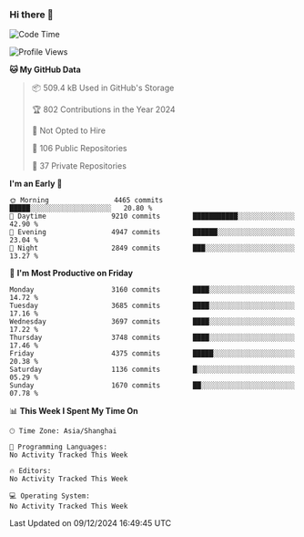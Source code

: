 ### Hi there 👋

<!--
**qbosen/qbosen** is a ✨ _special_ ✨ repository because its `README.md` (this file) appears on your GitHub profile.

Here are some ideas to get you started:

- 🔭 I’m currently working on ...
- 🌱 I’m currently learning ...
- 👯 I’m looking to collaborate on ...
- 🤔 I’m looking for help with ...
- 💬 Ask me about ...
- 📫 How to reach me: ...
- 😄 Pronouns: ...
- ⚡ Fun fact: ...
-->

<!--START_SECTION:waka-->
![Code Time](http://img.shields.io/badge/Code%20Time-2%2C111%20hrs%2036%20mins-blue)

![Profile Views](http://img.shields.io/badge/Profile%20Views-0-blue)

**🐱 My GitHub Data** 

> 📦 509.4 kB Used in GitHub's Storage 
 > 
> 🏆 802 Contributions in the Year 2024
 > 
> 🚫 Not Opted to Hire
 > 
> 📜 106 Public Repositories 
 > 
> 🔑 37 Private Repositories 
 > 
**I'm an Early 🐤** 

```text
🌞 Morning                4465 commits        █████░░░░░░░░░░░░░░░░░░░░   20.80 % 
🌆 Daytime                9210 commits        ███████████░░░░░░░░░░░░░░   42.90 % 
🌃 Evening                4947 commits        ██████░░░░░░░░░░░░░░░░░░░   23.04 % 
🌙 Night                  2849 commits        ███░░░░░░░░░░░░░░░░░░░░░░   13.27 % 
```
📅 **I'm Most Productive on Friday** 

```text
Monday                   3160 commits        ████░░░░░░░░░░░░░░░░░░░░░   14.72 % 
Tuesday                  3685 commits        ████░░░░░░░░░░░░░░░░░░░░░   17.16 % 
Wednesday                3697 commits        ████░░░░░░░░░░░░░░░░░░░░░   17.22 % 
Thursday                 3748 commits        ████░░░░░░░░░░░░░░░░░░░░░   17.46 % 
Friday                   4375 commits        █████░░░░░░░░░░░░░░░░░░░░   20.38 % 
Saturday                 1136 commits        █░░░░░░░░░░░░░░░░░░░░░░░░   05.29 % 
Sunday                   1670 commits        ██░░░░░░░░░░░░░░░░░░░░░░░   07.78 % 
```


📊 **This Week I Spent My Time On** 

```text
🕑︎ Time Zone: Asia/Shanghai

💬 Programming Languages: 
No Activity Tracked This Week

🔥 Editors: 
No Activity Tracked This Week

💻 Operating System: 
No Activity Tracked This Week
```


 Last Updated on 09/12/2024 16:49:45 UTC
<!--END_SECTION:waka-->
